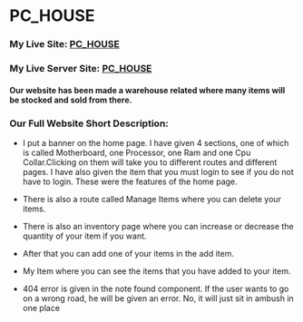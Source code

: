 # PC_HOUSE

### My Live Site: [PC_HOUSE](https://pc-house-32c57.web.app/)

### My Live Server Site: [PC_HOUSE](http://localhost:5000/)


#### Our website has been made a warehouse related where many items will be stocked and sold from there.

### Our Full Website Short Description:

* I put a banner on the home page. I have given 4 sections, one of which is called Motherboard, one Processor, one Ram and one Cpu Collar.Clicking on them will take you to different routes and different pages. I have also given the item that you must login to see if you do not have to login. These were the features of the home page.
* There is also a route called Manage Items where you can delete your items.
* There is also an inventory page where you can increase or decrease the quantity of your item if you want.

* After that you can add one of your items in the add item.
* My Item where you can see the items that you have added to your item.

* 404 error is given in the note found component. If the user wants to go on a wrong road, he will be given an error. No, it will just sit in ambush in one place



